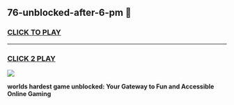 
## 76-unblocked-after-6-pm 👋
<h3>
<a href="https://premium.freeplayer.one?title=76-unblocked-after-6-pm&ref=14F">CLICK TO PLAY</a></h3>
<hr>

<h3>
<a href="https://premium.freeplayer.one?title=76-unblocked-after-6-pm&ref=14F">CLICK 2 PLAY</a>
  
</h3>

<a href="https://premium.freeplayer.one?title=76-unblocked-after-6-pm&ref=12F/"><img src="https://clearcache.store/games.png"></a>


**worlds hardest game unblocked: Your Gateway to Fun and Accessible Online Gaming**
